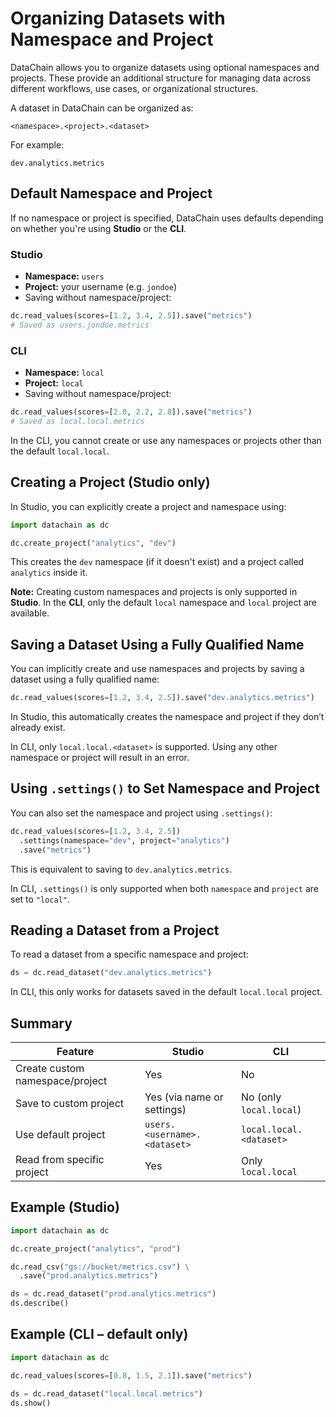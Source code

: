 # Organizing Datasets with Namespace and Project

DataChain allows you to organize datasets using optional namespaces and projects. These provide an additional structure for managing data across different workflows, use cases, or organizational structures.

A dataset in DataChain can be organized as:

```
<namespace>.<project>.<dataset>
```

For example:

```
dev.analytics.metrics
```

## Default Namespace and Project

If no namespace or project is specified, DataChain uses defaults depending on whether you're using **Studio** or the **CLI**.

### Studio

- **Namespace:** `users`
- **Project:** your username (e.g. `jondoe`)
- Saving without namespace/project:

```python
dc.read_values(scores=[1.2, 3.4, 2.5]).save("metrics")
# Saved as users.jondoe.metrics
```

### CLI

- **Namespace:** `local`
- **Project:** `local`
- Saving without namespace/project:

```python
dc.read_values(scores=[2.0, 2.2, 2.8]).save("metrics")
# Saved as local.local.metrics
```

In the CLI, you cannot create or use any namespaces or projects other than the default `local.local`.

## Creating a Project (Studio only)

In Studio, you can explicitly create a project and namespace using:

```python
import datachain as dc

dc.create_project("analytics", "dev")
```

This creates the `dev` namespace (if it doesn't exist) and a project called `analytics` inside it.

**Note:** Creating custom namespaces and projects is only supported in **Studio**. In the **CLI**, only the default `local` namespace and `local` project are available.

## Saving a Dataset Using a Fully Qualified Name

You can implicitly create and use namespaces and projects by saving a dataset using a fully qualified name:

```python
dc.read_values(scores=[1.2, 3.4, 2.5]).save("dev.analytics.metrics")
```

In Studio, this automatically creates the namespace and project if they don’t already exist.

In CLI, only `local.local.<dataset>` is supported. Using any other namespace or project will result in an error.

## Using `.settings()` to Set Namespace and Project

You can also set the namespace and project using `.settings()`:

```python
dc.read_values(scores=[1.2, 3.4, 2.5])
  .settings(namespace="dev", project="analytics")
  .save("metrics")
```

This is equivalent to saving to `dev.analytics.metrics`.

In CLI, `.settings()` is only supported when both `namespace` and `project` are set to `"local"`.

## Reading a Dataset from a Project

To read a dataset from a specific namespace and project:

```python
ds = dc.read_dataset("dev.analytics.metrics")
```

In CLI, this only works for datasets saved in the default `local.local` project.

## Summary

| Feature                         | Studio                        | CLI                      |
|--------------------------------|-------------------------------|--------------------------|
| Create custom namespace/project | Yes                           | No                       |
| Save to custom project          | Yes (via name or settings)    | No (only `local.local`)  |
| Use default project             | `users.<username>.<dataset>`  | `local.local.<dataset>`  |
| Read from specific project      | Yes                           | Only `local.local`       |

## Example (Studio)

```python
import datachain as dc

dc.create_project("analytics", "prod")

dc.read_csv("gs://bucket/metrics.csv") \
  .save("prod.analytics.metrics")

ds = dc.read_dataset("prod.analytics.metrics")
ds.describe()
```

## Example (CLI – default only)

```python
import datachain as dc

dc.read_values(scores=[0.8, 1.5, 2.1]).save("metrics")

ds = dc.read_dataset("local.local.metrics")
ds.show()
```
